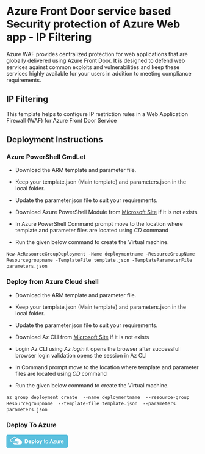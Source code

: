 Azure Front Door service based Security protection of Azure Web app - IP Filtering
==================================================================================

Azure WAF provides centralized protection for web applications that are globally
delivered using Azure Front Door. It is designed to defend web services against
common exploits and vulnerabilities and keep these services highly available for
your users in addition to meeting compliance requirements.

IP Filtering
------------

This template helps to configure IP restriction rules in a Web Application
Firewall (WAF) for Azure Front Door Service

Deployment Instructions
-----------------------

### Azure PowerShell CmdLet

-   Download the ARM template and parameter file.

-   Keep your template.json (Main template) and parameters.json in the local
    folder.

-   Update the parameter.json file to suit your requirements.

-   Download Azure PowerShell Module from [Microsoft
    Site](https://docs.microsoft.com/en-us/powershell/azure/install-az-ps?view=azps-3.1.0)
    if it is not exists

-   In Azure PowerShell Command prompt move to the location where template and
    parameter files are located using *CD* command

-   Run the given below command to create the Virtual machine.

~~~~~~~~~~~~~~~~~~~~~~~~~~~~~~~~~~~~~~~~~~~~~~~~~~~~~~~~~~~~~~~~~~~~~~~~~~~~~~~~
New-AzResourceGroupDeployment -Name deploymentname -ResourceGroupName Resourcegroupname -TemplateFile template.json -TemplateParameterFile parameters.json
~~~~~~~~~~~~~~~~~~~~~~~~~~~~~~~~~~~~~~~~~~~~~~~~~~~~~~~~~~~~~~~~~~~~~~~~~~~~~~~~

### Deploy from Azure Cloud shell

-   Download the ARM template and parameter file.

-   Keep your template.json (Main template) and parameters.json in the local
    folder.

-   Update the parameter.json file to suit your requirements.

-   Download Az CLI from [Microsoft
    Site](https://docs.microsoft.com/en-us/cli/azure/install-azure-cli?view=azure-cli-latest)
    if it is not exists

-   Login Az CLI using *Az login* it opens the browser after successful browser
    login validation opens the session in Az CLI

-   In Command prompt move to the location where template and parameter files
    are located using *CD* command

-   Run the given below command to create the Virtual machine.

~~~~~~~~~~~~~~~~~~~~~~~~~~~~~~~~~~~~~~~~~~~~~~~~~~~~~~~~~~~~~~~~~~~~~~~~~~~~~~~~
az group deployment create  --name deploymentname  --resource-group Resourcegroupname  --template-file template.json  --parameters parameters.json
~~~~~~~~~~~~~~~~~~~~~~~~~~~~~~~~~~~~~~~~~~~~~~~~~~~~~~~~~~~~~~~~~~~~~~~~~~~~~~~~

### Deploy To Azure

<a href="https://portal.azure.com/#create/Microsoft.Template/uri/https%3A%2F%2Fraw.githubusercontent.com%2FMicrosoft%2FAccountGuard%2Fmaster%2FSecurity%2FWeb-App%2Fwaf-ip-filtering%2Ftemplate.json" target="_blank">
    <img src="https://raw.githubusercontent.com/Azure/azure-quickstart-templates/master/1-CONTRIBUTION-GUIDE/images/deploytoazure.png" title="Open Azure Portal and Deploy Template"/> 
</a>
